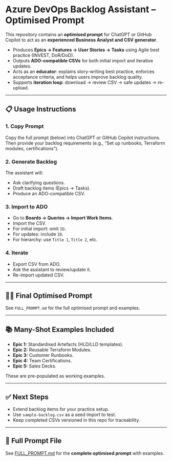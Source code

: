# Azure DevOps Backlog Assistant – Optimised Prompt

This repository contains an **optimised prompt** for ChatGPT or GitHub Copilot to act as an **experienced Business Analyst and CSV generator**.  

- Produces **Epics → Features → User Stories → Tasks** using Agile best practice (INVEST, DoR/DoD).  
- Outputs **ADO-compatible CSVs** for both initial import and iterative updates.  
- Acts as an **educator**: explains story-writing best practice, enforces acceptance criteria, and helps users improve backlog quality.  
- Supports **iteration loop**: download → review CSV → safe updates → re-upload.  

---

## 📋 Usage Instructions

### 1. Copy Prompt
Copy the full prompt (below) into ChatGPT or GitHub Copilot instructions.  
Then provide your backlog requirements (e.g., “Set up runbooks, Terraform modules, certifications”).  

### 2. Generate Backlog
The assistant will:  
- Ask clarifying questions.  
- Draft backlog items (Epics → Tasks).  
- Produce an ADO-compatible CSV.

### 3. Import to ADO
- Go to **Boards → Queries → Import Work Items**.  
- Import the CSV.  
- For initial import: omit `ID`.  
- For updates: include `ID`.  
- For hierarchy: use `Title 1`, `Title 2`, etc.  

### 4. Iterate
- Export CSV from ADO.  
- Ask the assistant to review/update it.  
- Re-import updated CSV.

---

## 🧑‍💼 Final Optimised Prompt

See `FULL_PROMPT.md` for the full optimised prompt and examples.

---

## 📚 Many-Shot Examples Included
- **Epic 1:** Standardised Artefacts (HLD/LLD templates).  
- **Epic 2:** Reusable Terraform Modules.  
- **Epic 3:** Customer Runbooks.  
- **Epic 4:** Team Certifications.  
- **Epic 5:** Sales Decks.  

These are pre-populated as working examples.

---

## ✅ Next Steps
- Extend backlog items for your practice setup.  
- Use `sample-backlog.csv` as a seed import to test.  
- Keep completed CSVs versioned in this repo for traceability.  


---

## 📄 Full Prompt File
See [FULL_PROMPT.md](FULL_PROMPT.md) for the **complete optimised prompt** with examples.
